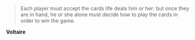 >Each player must accept the cards life deals him or her: but once they are in hand, he or she alone must decide how to play the cards in order to win the game.

**Voltaire**